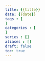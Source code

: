 ```yaml
---
title: {{title}}
date: {{date}}
tags : [
]
categories : [
]
series : []
aliases : []
draft: false
toc: true
---
```

